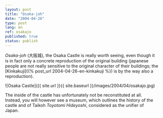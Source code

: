 ```yaml
---
layout: post
title: "Osaka-joh"
date: "2004-04-26"
type: post
lang: en
ref: osakajo
published: true
status: publish
---
```




_Osaka-joh_ (大阪城), the Osaka Castle is really worth seeing, even though it is in fact only a concrete reproduction of the original building (japanese people are not really sensitive to the original character of their buildings; the [Kinkakuji]({% post_url 2004-04-26-en-kinkakuji %}) is by the way also a reproduction).

![Osaka Castle]({{ site.url }}{{ site.baseurl }}/images/2004/04/osakajo.jpg)

The inside of the castle has unfortunately not be reconstituted at all. Instead, you will however see a museum, which outlines the history of the castle and of Taikoh _Toyotomi Hideyoshi_, considered as the unifier of Japan.


